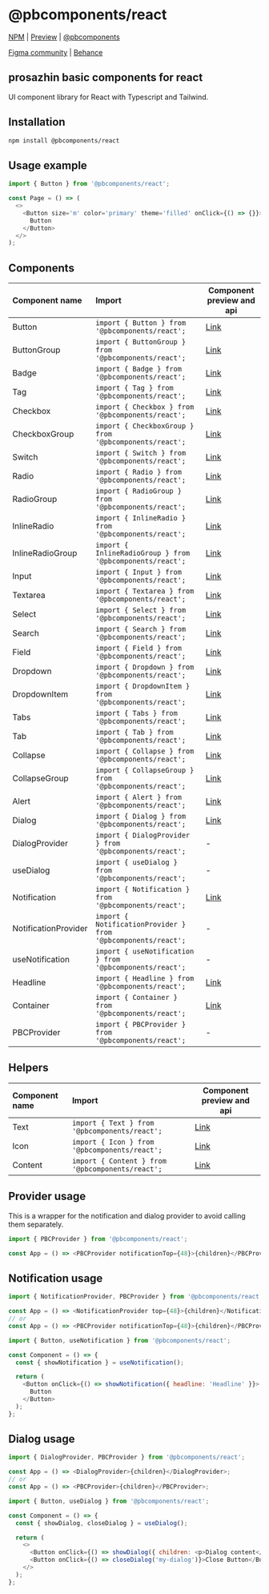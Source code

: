 # @pbcomponents/react

[NPM](https://www.npmjs.com/package/@pbcomponents/react) | [Preview](https://pbcomponents-react.vercel.app/?path=/docs/intro--docs) | [@pbcomponents](https://github.com/prosazhin/pbcomponents)

[Figma community](https://www.figma.com/community/file/1214486013859546496/pbcomponents) | [Behance](https://www.behance.net/gallery/206064847/pbcomponents)

## prosazhin basic components for react

UI component library for React with Typescript and Tailwind.

## Installation

```bash
npm install @pbcomponents/react
```

## Usage example

```javascript
import { Button } from '@pbcomponents/react';

const Page = () => (
  <>
    <Button size='m' color='primary' theme='filled' onClick={() => {}}>
      Button
    </Button>
  </>
);
```

## Components

| Component name       | Import                                                        | Component preview and api                                                                                |
| :------------------- | :------------------------------------------------------------ | -------------------------------------------------------------------------------------------------------- |
| Button               | `import { Button } from '@pbcomponents/react';`               | [Link](https://pbcomponents-react.vercel.app/?path=/docs/components-button-button--docs)                 |
| ButtonGroup          | `import { ButtonGroup } from '@pbcomponents/react';`          | [Link](https://pbcomponents-react.vercel.app/?path=/docs/components-button-buttongroup--docs)            |
| Badge                | `import { Badge } from '@pbcomponents/react';`                | [Link](https://pbcomponents-react.vercel.app/?path=/docs/components-badge--docs)                         |
| Tag                  | `import { Tag } from '@pbcomponents/react';`                  | [Link](https://pbcomponents-react.vercel.app/?path=/docs/components-tag--docs)                           |
| Checkbox             | `import { Checkbox } from '@pbcomponents/react';`             | [Link](https://pbcomponents-react.vercel.app/?path=/docs/components-checkbox-checkbox--docs)             |
| CheckboxGroup        | `import { CheckboxGroup } from '@pbcomponents/react';`        | [Link](https://pbcomponents-react.vercel.app/?path=/docs/components-checkbox-checkboxgroup--docs)        |
| Switch               | `import { Switch } from '@pbcomponents/react';`               | [Link](https://pbcomponents-react.vercel.app/?path=/docs/components-checkbox-switch--docs)               |
| Radio                | `import { Radio } from '@pbcomponents/react';`                | [Link](https://pbcomponents-react.vercel.app/?path=/docs/components-radio-radio--docs)                   |
| RadioGroup           | `import { RadioGroup } from '@pbcomponents/react';`           | [Link](https://pbcomponents-react.vercel.app/?path=/docs/components-radio-radiogroup--docs)              |
| InlineRadio          | `import { InlineRadio } from '@pbcomponents/react';`          | [Link](https://pbcomponents-react.vercel.app/?path=/docs/components-inline-radio-inlineradio--docs)      |
| InlineRadioGroup     | `import { InlineRadioGroup } from '@pbcomponents/react';`     | [Link](https://pbcomponents-react.vercel.app/?path=/docs/components-inline-radio-inlineradiogroup--docs) |
| Input                | `import { Input } from '@pbcomponents/react';`                | [Link](https://pbcomponents-react.vercel.app/?path=/docs/components-field-input--docs)                   |
| Textarea             | `import { Textarea } from '@pbcomponents/react';`             | [Link](https://pbcomponents-react.vercel.app/?path=/docs/components-field-textarea--docs)                |
| Select               | `import { Select } from '@pbcomponents/react';`               | [Link](https://pbcomponents-react.vercel.app/?path=/docs/components-field-select--docs)                  |
| Search               | `import { Search } from '@pbcomponents/react';`               | [Link](https://pbcomponents-react.vercel.app/?path=/docs/components-field-search--docs)                  |
| Field                | `import { Field } from '@pbcomponents/react';`                | [Link](https://pbcomponents-react.vercel.app/?path=/docs/components-field-field--docs)                   |
| Dropdown             | `import { Dropdown } from '@pbcomponents/react';`             | [Link](https://pbcomponents-react.vercel.app/?path=/docs/components-dropdown-dropdown--docs)             |
| DropdownItem         | `import { DropdownItem } from '@pbcomponents/react';`         | [Link](https://pbcomponents-react.vercel.app/?path=/docs/components-dropdown-dropdownitem--docs)         |
| Tabs                 | `import { Tabs } from '@pbcomponents/react';`                 | [Link](https://pbcomponents-react.vercel.app/?path=/docs/components-tabs-tabs--docs)                     |
| Tab                  | `import { Tab } from '@pbcomponents/react';`                  | [Link](https://pbcomponents-react.vercel.app/?path=/docs/components-tabs-tab--docs)                      |
| Collapse             | `import { Collapse } from '@pbcomponents/react';`             | [Link](https://pbcomponents-react.vercel.app/?path=/docs/components-collapse-collapse--docs)             |
| CollapseGroup        | `import { CollapseGroup } from '@pbcomponents/react';`        | [Link](https://pbcomponents-react.vercel.app/?path=/docs/components-collapse-collapsegroup--docs)        |
| Alert                | `import { Alert } from '@pbcomponents/react';`                | [Link](https://pbcomponents-react.vercel.app/?path=/docs/components-alert--docs)                         |
| Dialog               | `import { Dialog } from '@pbcomponents/react';`               | [Link](https://pbcomponents-react.vercel.app/?path=/docs/components-dialog--docs)                        |
| DialogProvider       | `import { DialogProvider } from '@pbcomponents/react';`       | -                                                                                                        |
| useDialog            | `import { useDialog } from '@pbcomponents/react';`            | -                                                                                                        |
| Notification         | `import { Notification } from '@pbcomponents/react';`         | [Link](https://pbcomponents-react.vercel.app/?path=/docs/components-notification--docs)                  |
| NotificationProvider | `import { NotificationProvider } from '@pbcomponents/react';` | -                                                                                                        |
| useNotification      | `import { useNotification } from '@pbcomponents/react';`      | -                                                                                                        |
| Headline             | `import { Headline } from '@pbcomponents/react';`             | [Link](https://pbcomponents-react.vercel.app/?path=/docs/components-headline--docs)                      |
| Container            | `import { Container } from '@pbcomponents/react';`            | [Link](https://pbcomponents-react.vercel.app/?path=/docs/components-container--docs)                     |
| PBCProvider          | `import { PBCProvider } from '@pbcomponents/react';`          | -                                                                                                        |

## Helpers

| Component name | Import                                           | Component preview and api                                                       |
| :------------- | :----------------------------------------------- | ------------------------------------------------------------------------------- |
| Text           | `import { Text } from '@pbcomponents/react';`    | [Link](https://pbcomponents-react.vercel.app/?path=/docs/helpers-text--docs)    |
| Icon           | `import { Icon } from '@pbcomponents/react';`    | [Link](https://pbcomponents-react.vercel.app/?path=/docs/helpers-icon--docs)    |
| Content        | `import { Content } from '@pbcomponents/react';` | [Link](https://pbcomponents-react.vercel.app/?path=/docs/helpers-content--docs) |

## Provider usage

This is a wrapper for the notification and dialog provider to avoid calling them separately.

```javascript
import { PBCProvider } from '@pbcomponents/react';

const App = () => <PBCProvider notificationTop={48}>{children}</PBCProvider>;
```

## Notification usage

```javascript
import { NotificationProvider, PBCProvider } from '@pbcomponents/react';

const App = () => <NotificationProvider top={48}>{children}</NotificationProvider>;
// or
const App = () => <PBCProvider notificationTop={48}>{children}</PBCProvider>;
```

```javascript
import { Button, useNotification } from '@pbcomponents/react';

const Component = () => {
  const { showNotification } = useNotification();

  return (
    <Button onClick={() => showNotification({ headline: 'Headline' }}>
      Button
    </Button>
  );
};
```

## Dialog usage

```javascript
import { DialogProvider, PBCProvider } from '@pbcomponents/react';

const App = () => <DialogProvider>{children}</DialogProvider>;
// or
const App = () => <PBCProvider>{children}</PBCProvider>;
```

```javascript
import { Button, useDialog } from '@pbcomponents/react';

const Component = () => {
  const { showDialog, closeDialog } = useDialog();

  return (
    <>
      <Button onClick={() => showDialog({ children: <p>Dialog content</p>, id: 'my-dialog' })}>Open Button</Button>
      <Button onClick={() => closeDialog('my-dialog')}>Close Button</Button>
    </>
  );
};
```
